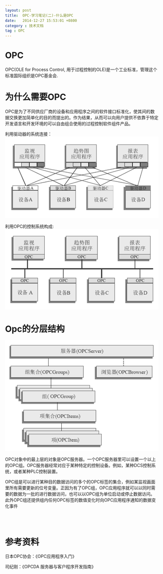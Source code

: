 ```yaml
---
layout: post
title:  OPC-学习笔记(二)-什么是OPC
date:   2014-12-27 15:53:01 +0800
category : 技术文档
tag : OPC
---
```

 
OPC
================================

OPC(OLE for Process Control, 用于过程控制的OLE)是一个工业标准，管理这个标准国际组织是OPC基金会.

为什么需要OPC
================================

OPC是为了不同供应厂商的设备和应用程序之间的软件接口标准化，使其间的数据交换更加简单化的目的而提出的。作为结果，从而可以向用户提供不依靠于特定开发语言和开发环境的可以自由组合使用的过程控制软件组件产品。

利用驱动器的系统连接：
![Driver connection](/images/blog/opc/2_what_is_opc/1_driver_connection.png)

利用OPC的控制系统构成:
![OPC connection](/images/blog/opc/2_what_is_opc/2_opc_connection.png)

Opc的分层结构
================================

![OPC Structure](/images/blog/opc/2_what_is_opc/3_structure.png)

OPC对象中的最上层的对象是OPC服务器。一个OPC服务器里可以设置一个以上的OPC组。OPC服务器经常对应于某种特定的控制设备。例如，某种DCS控制系统，或者某种PLC控制装置。

OPC组是可以进行某种目的数据访问的多个的OPC标签的集合，例如某监视画面里所有需要更新的位号变量。正因为有了OPC组，OPC应用程序就可以以同时需要的数据为一批的进行数据访问，也可以以OPC组为单位启动或停止数据访问。此外OPC组还提供组内任何OPC标签的数值变化时向OPC应用程序通知的数据变化事件

<br>
<br>

参考资料
================================

日本OPC协会：《OPC应用程序入门》

司纪刚：《OPCDA 服务器与客户程序开发指南》